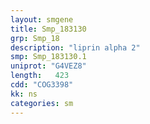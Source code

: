 ```yaml
---
layout: smgene
title: Smp_183130
grp: Smp_18
description: "liprin alpha 2"
smp: Smp_183130.1
uniprot: "G4VEZ8"
length:   423
cdd: "COG3398"
kk: ns
categories: sm
---
```

